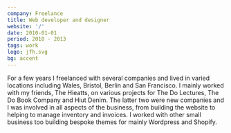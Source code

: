 ```yaml
---
company: Freelance
title: Web developer and designer
website: '/'
date: 2010-01-01
period: 2010 - 2013
tags: work
logo: jfh.svg
bg: accent
---
```


For a few years I freelanced with several companies and lived in varied locations including Wales, Bristol, Berlin and San Francisco. I mainly worked with my friends, The Hieatts, on various projects for The Do Lectures, The Do Book Company and Hiut Denim. The latter two were new companies and I was involved in all aspects of the business, from building the website to helping to manage inventory and invoices. I worked with other small business too building bespoke themes for mainly Wordpress and Shopify.
